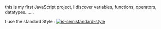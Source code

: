 this is my first JavaScript project, I discover variables, functions, operators, datatypes.......

I use the standard Style : [![js-semistandard-style](https://raw.githubusercontent.com/standard/semistandard/master/badge.svg)](https://github.com/standard/semistandard)